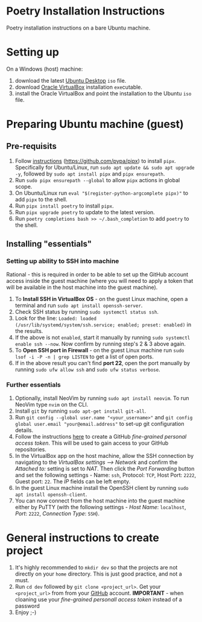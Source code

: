 # Poetry Installation Instructions

Poetry installation instructions on a bare Ubuntu machine.

# Setting up

On a Windows (host) machine:

1. download the latest [Ubuntu Desktop](https://ubuntu.com/download/desktop) `iso` file.
1. download [Oracle VirtualBox](https://www.virtualbox.org) installation `exe`cutable.
1. install the Oracle VirtualBox and point the installation to the Ubuntu `iso` file.

# Preparing Ubuntu machine (guest)

## Pre-requisits

1. Follow [instructions](https://pipx.pypa.io/stable/installation) (https://github.com/pypa/pipx) to install `pipx`. Specifically for Ubuntu/Linux, run `sudo apt update && sudo apt upgrade -y`, followed by `sudo apt install pipx` and `pipx ensurepath`.
1. Run `sudo pipx ensurepath --global` to allow `pipx` actions in global scope.
1. On Ubuntu/Linux run `eval "$(register-python-argcomplete pipx)"` to add `pipx` to the shell.
1. Run `pipx install poetry` to install `pipx`.
1. Run `pipx upgrade poetry` to update to the latest version.
1. Run `poetry completions bash >> ~/.bash_completion` to add `poetry` to the shell.

## Installing "essentials"

### Setting up ability to SSH into machine

Rational - this is required in order to be able to set up the GitHub account access inside the guest machine (where you will need to apply a token that will be available in the host machine into the guest machine).

1. To **Install SSH in VirtualBox OS** - on the guest Linux machine, open a terminal and run `sudo apt install openssh-server`.
1. Check SSH status by running `sudo systemctl status ssh`.
1. Look for the line: `Loaded: loaded (/usr/lib/systemd/system/ssh.service; enabled; preset: enabled)` in the results.
1. If the above is not `enabled`, start it manually by running `sudo systemctl enable ssh --now`. Now confirm by running step's 2 & 3 above again.
1. To **Open SSH port in Firewall** - on the guest Linux machine run `sudo lsof -i -P -n | grep LISTEN` to get a list of open ports.
1. If in the above result you can't find **port 22**, open the port manually by running `sudo ufw allow ssh` and `sudo ufw status verbose`.

### Further essentials

1. Optionally, install NeoVim by running `sudo apt install neovim`. To run NeoVim type `nvim` on the CLI.
1. Install `git` by running `sudo apt-get install git-all`.
1. Run `git config --global user.name "<your_username>"` and `git config global user.email "your@email.address"` to set-up git configuration details.
1. Follow the instructions [here](https://docs.github.com/en/authentication/keeping-your-account-and-data-secure/managing-your-personal-access-tokens#creating-a-fine-grained-personal-access-token) to create a GitHub *fine-grained personal access token*. This will be used to gain access to your GitHub repositories.
1. In the VirtualBox app on the host machine, allow the SSH connection by navigating to the *VirtualBox settings --> Network* and confirm the *Attached to:* setting is set to *NAT*. Then click the *Port Forwarding* button and set the following settings - Name: `ssh`, Protocol: `TCP`, Host Port: `2222`, Guest port: `22`. The *IP* fields can be left empty.
1. In the guest Linux machine install the OpenSSH client by running `sudo apt install openssh-client`.
1. You can now connect from the host machine into the guest machine either by PuTTY (with the following settings - *Host Name*: `localhost`, *Port*: `2222`, *Connection Type*: `SSH`).

# General instructions to create project

1. It's highly recommended to `mkdir dev` so that the projects are not directly on your `home` directory. This is just good practice, and not a must.
1. Run `cd dev` followed by `git clone <project_url>`. Get your `<project_url>` from from your [GitHub](https://github.com) account. **IMPORTANT** - when cloaning use your *fine-grained personall access token* instead of a password
1. Enjoy ;-)

